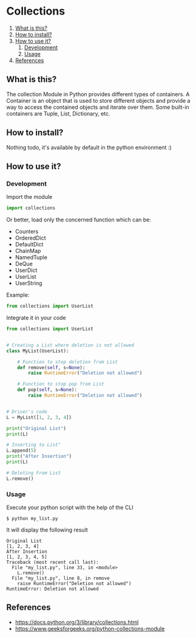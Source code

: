 # Collections

1. [What is this?](#What-is-this?)
2. [How to install?](#How-to-install?)
3. [How to use it?](#How-to-use-it?)
    1. [Development](#Development)
    2. [Usage](#Usage)
4. [References](#References)

## What is this?

The collection Module in Python provides different types of containers. A Container is an object that is used to store
different objects and provide a way to access the contained objects and iterate over them. Some built-in
containers are Tuple, List, Dictionary, etc.

## How to install?

Nothing todo, it's available by default in the python environment :)

## How to use it?

### Development

Import the module

```python 
import collections
```

Or better, load only the concerned function which can be:

- Counters
- OrderedDict
- DefaultDict
- ChainMap
- NamedTuple
- DeQue
- UserDict
- UserList
- UserString

Example:

```python
from collections import UserList
```

Integrate it in your code

```python
from collections import UserList


# Creating a List where deletion is not allowed 
class MyList(UserList):

    # Function to stop deletion from List 
    def remove(self, s=None):
        raise RuntimeError("Deletion not allowed")

    # Function to stop pop from List 
    def pop(self, s=None):
        raise RuntimeError("Deletion not allowed")


# Driver's code 
L = MyList([1, 2, 3, 4])

print("Original List")
print(L)

# Inserting to List" 
L.append(5)
print("After Insertion")
print(L)

# Deleting From List 
L.remove()
```

### Usage

Execute your python script with the help of the CLI

```shell
$ python my_list.py
```

It will display the following result

```shell
Original List
[1, 2, 3, 4]
After Insertion
[1, 2, 3, 4, 5]
Traceback (most recent call last):
  File "my_list.py", line 33, in <module>
    L.remove() 
  File "my_list.py", line 8, in remove
    raise RuntimeError("Deletion not allowed") 
RuntimeError: Deletion not allowed
```

## References

- https://docs.python.org/3/library/collections.html
- https://www.geeksforgeeks.org/python-collections-module